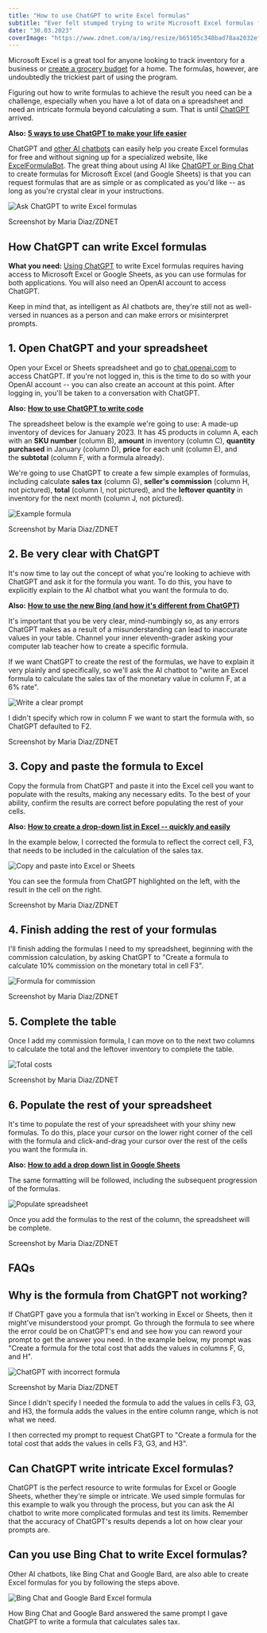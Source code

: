 ```yaml
---
title: "How to use ChatGPT to write Excel formulas"
subtitle: "Ever felt stumped trying to write Microsoft Excel formulas for your table? Let ChatGPT do the work for you."
date: "30.03.2023"
coverImage: "https://www.zdnet.com/a/img/resize/b65105c348bad78aa2032ef0c941f5c55dc067d6/2023/03/29/36c1d46f-d3ed-4966-82b6-22fa08c7adb5/chatgpt-excel.jpg?auto=webp&width=1280"
---
```


Microsoft Excel is a great tool for anyone looking to track inventory for a business or [create a grocery budget](https://www.zdnet.com/home-and-office/kitchen-household/how-to-create-a-grocery-budget/) for a home. The formulas, however, are undoubtedly the trickiest part of using the program. 

Figuring out how to write formulas to achieve the result you need can be a challenge, especially when you have a lot of data on a spreadsheet and need an intricate formula beyond calculating a sum. That is until [ChatGPT](https://www.zdnet.com/article/what-is-chatgpt-and-why-does-it-matter-heres-everything-you-need-to-know/) arrived. 

**Also:** [**5 ways to use ChatGPT to make your life easier**](https://www.zdnet.com/article/chatgpt-productivity-hacks-five-ways-to-use-chatbots-to-make-your-life-easier/)

ChatGPT and [other AI chatbots](https://www.zdnet.com/article/best-ai-chatbot/) can easily help you create Excel formulas for free and without signing up for a specialized website, like [ExcelFormulaBot](https://excelformulabot.com/). The great thing about using AI like [ChatGPT or Bing Chat](https://www.zdnet.com/article/chatgpt-vs-bing-chat/) to create formulas for Microsoft Excel (and Google Sheets) is that you can request formulas that are as simple or as complicated as you'd like -- as long as you're crystal clear in your instructions. 

 ![Ask ChatGPT to write Excel formulas](https://www.zdnet.com/a/img/resize/72b9420429c4a61637a37018d226bcf167c6302a/2023/03/29/7e8d40ff-03e3-4167-add4-5a44765b7376/excel-form.jpg?auto=webp&width=1280)

Screenshot by Maria Diaz/ZDNET

## How ChatGPT can write Excel formulas

**What you need:** [Using ChatGPT](https://www.zdnet.com/article/how-to-use-chatgpt/) to write Excel formulas requires having access to Microsoft Excel or Google Sheets, as you can use formulas for both applications. You will also need an OpenAI account to access ChatGPT.

Keep in mind that, as intelligent as AI chatbots are, they're still not as well-versed in nuances as a person and can make errors or misinterpret prompts. 

## 1\. Open ChatGPT and your spreadsheet

Open your Excel or Sheets spreadsheet and go to [chat.openai.com](https://chat.openai.com/chat) to access ChatGPT. If you're not logged in, this is the time to do so with your OpenAI account -- you can also create an account at this point. After logging in, you'll be taken to a conversation with ChatGPT. 

**Also:** [**How to use ChatGPT to write code**](https://www.zdnet.com/article/how-to-use-chatgpt-to-write-code/)

The spreadsheet below is the example we're going to use: A made-up inventory of devices for January 2023. It has 45 products in column A, each with an **SKU number** (column B), **amount** in inventory (column C), **quantity purchased** in January (column D), **price** for each unit (column E), and the **subtotal** (column F, with a formula already). 

We're going to use ChatGPT to create a few simple examples of formulas, including calculate **sales tax** (column G), **seller's commission** (column H, not pictured), **total** (column I, not pictured), and the **leftover quantity** in inventory for the next month (column J, not pictured).

 ![Example formula](https://www.zdnet.com/a/img/resize/0b87ae137373fbadfcde75e35554d0793197ca92/2023/03/29/ff5ca605-9fe6-4532-b78c-1adef05d04ff/example-formula.jpg?auto=webp&width=1280)

Screenshot by Maria Diaz/ZDNET

## 2\. Be very clear with ChatGPT

It's now time to lay out the concept of what you're looking to achieve with ChatGPT and ask it for the formula you want. To do this, you have to explicitly explain to the AI chatbot what you want the formula to do.

**Also:** [**How to use the new Bing (and how it's different from ChatGPT)**](https://www.zdnet.com/article/how-to-use-the-new-bing-and-how-its-different-from-chatgpt/)

It's important that you be very clear, mind-numbingly so, as any errors ChatGPT makes as a result of a misunderstanding can lead to inaccurate values in your table. Channel your inner eleventh-grader asking your computer lab teacher how to create a specific formula.

If we want ChatGPT to create the rest of the formulas, we have to explain it very plainly and specifically, so we'll ask the AI chatbot to "write an Excel formula to calculate the sales tax of the monetary value in column F, at a 6% rate".

 ![Write a clear prompt](https://www.zdnet.com/a/img/resize/618d267dbd2e52992a250206532be5074fda6fdb/2023/03/29/6fbb8d29-213c-433c-b329-4491ec903ec9/step1.jpg?auto=webp&width=1280)

I didn't specify which row in column F we want to start the formula with, so ChatGPT defaulted to F2.

Screenshot by Maria Diaz/ZDNET

## 3\. Copy and paste the formula to Excel

Copy the formula from ChatGPT and paste it into the Excel cell you want to populate with the results, making any necessary edits. To the best of your ability, confirm the results are correct before populating the rest of your cells.

**Also:** [**How to create a drop-down list in Excel -- quickly and easily**](https://www.zdnet.com/home-and-office/work-life/how-to-create-a-drop-down-list-in-excel-quickly-and-easily/)

In the example below, I corrected the formula to reflect the correct cell, F3, that needs to be included in the calculation of the sales tax. 

 ![Copy and paste into Excel or Sheets](https://www.zdnet.com/a/img/resize/b8fc74944b5de5707a4a9aa3ccd214510f2edae2/2023/03/29/750ae57a-55d0-46ce-bae2-51b72e6e5f1b/copy-paste.jpg?auto=webp&width=1280)

You can see the formula from ChatGPT highlighted on the left, with the result in the cell on the right.

Screenshot by Maria Diaz/ZDNET

## 4\. Finish adding the rest of your formulas

I'll finish adding the formulas I need to my spreadsheet, beginning with the commission calculation, by asking ChatGPT to "Create a formula to calculate 10% commission on the monetary total in cell F3".

 ![Formula for commission](https://www.zdnet.com/a/img/resize/bd08d6028f1708876958bc14f1f5ffcf743bfe16/2023/03/29/d2d6781e-57a4-4729-8332-7dfac155ccbf/commission-formula.jpg?auto=webp&width=1280)

Screenshot by Maria Diaz/ZDNET

## 5\. Complete the table

Once I add my commission formula, I can move on to the next two columns to calculate the total and the leftover inventory to complete the table.

 ![Total costs](https://www.zdnet.com/a/img/resize/54e46a9e91fd4aabefe3826b5b4e1fdd25d8e3bd/2023/03/29/32fe6d07-c555-45f8-9f00-3683365f0434/total.jpg?auto=webp&width=1280)

Screenshot by Maria Diaz/ZDNET

## 6\. Populate the rest of your spreadsheet

It's time to populate the rest of your spreadsheet with your shiny new formulas. To do this, place your cursor on the lower right corner of the cell with the formula and click-and-drag your cursor over the rest of the cells you want the formula in. 

**Also:** [**How to add a drop down list in Google Sheets**](https://www.zdnet.com/home-and-office/work-life/how-to-add-a-drop-down-list-in-google-sheets/) 

The same formatting will be followed, including the subsequent progression of the formulas.

 ![Populate spreadsheet](https://www.zdnet.com/a/img/resize/1a33ff08bd93f732a3b979fa0f46396ef71e89a4/2023/03/29/153885dc-e619-4ba1-a2f6-754be90727a2/populate-all.jpg?auto=webp&width=1280)

Once you add the formulas to the rest of the column, the spreadsheet will be complete.

Screenshot by Maria Diaz/ZDNET

## FAQs

## Why is the formula from ChatGPT not working?

If ChatGPT gave you a formula that isn't working in Excel or Sheets, then it might've misunderstood your prompt. Go through the formula to see where the error could be on ChatGPT's end and see how you can reword your prompt to get the answer you need. In the example below, my prompt was "Create a formula for the total cost that adds the values in columns F, G, and H".

 ![ChatGPT with incorrect formula](https://www.zdnet.com/a/img/resize/7e225e10ae443aeef024240fa7614d3d1fb02e02/2023/03/29/da0cd75b-acda-4bc9-a34e-2f282fd3d8a6/wrong-formula-copy.jpg?auto=webp&width=1280)

Screenshot by Maria Diaz/ZDNET

Since I didn't specify I needed the formula to add the values in cells F3, G3, and H3, the formula adds the values in the entire column range, which is not what we need.

I then corrected my prompt to request ChatGPT to "Create a formula for the total cost that adds the values in cells F3, G3, and H3".

## Can ChatGPT write intricate Excel formulas?

ChatGPT is the perfect resource to write formulas for Excel or Google Sheets, whether they're simple or intricate. We used simple formulas for this example to walk you through the process, but you can ask the AI chatbot to write more complicated formulas and test its limits. Remember that the accuracy of ChatGPT's results depends a lot on how clear your prompts are. 

## Can you use Bing Chat to write Excel formulas?

Other AI chatbots, like Bing Chat and Google Bard, are also able to create Excel formulas for you by following the steps above. 

 ![Bing Chat and Google Bard Excel formula](https://www.zdnet.com/a/img/resize/ef876ddf7ce015e7264e8a266e59f6573ecd4c37/2023/03/29/580fda9f-a67c-478e-a303-972b32a21f15/other-examples.jpg?auto=webp&width=1280)

How Bing Chat and Google Bard answered the same prompt I gave ChatGPT to write a formula that calculates sales tax.